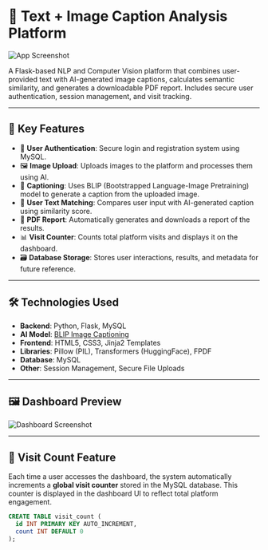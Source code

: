 # 🧠 Text + Image Caption Analysis Platform

![App Screenshot](static/banner.png) <!-- Replace with actual banner path if available -->

A Flask-based NLP and Computer Vision platform that combines user-provided text with AI-generated image captions, calculates semantic similarity, and generates a downloadable PDF report. Includes secure user authentication, session management, and visit tracking.

---

## 🚀 Key Features

- 🔐 **User Authentication**: Secure login and registration system using MySQL.
- 🖼️ **Image Upload**: Uploads images to the platform and processes them using AI.
- 📝 **Captioning**: Uses BLIP (Bootstrapped Language-Image Pretraining) model to generate a caption from the uploaded image.
- 💬 **User Text Matching**: Compares user input with AI-generated caption using similarity score.
- 📄 **PDF Report**: Automatically generates and downloads a report of the results.
- 📊 **Visit Counter**: Counts total platform visits and displays it on the dashboard.
- 🗃️ **Database Storage**: Stores user interactions, results, and metadata for future reference.

---

## 🛠️ Technologies Used

- **Backend**: Python, Flask, MySQL
- **AI Model**: [BLIP Image Captioning](https://huggingface.co/Salesforce/blip-image-captioning-base)
- **Frontend**: HTML5, CSS3, Jinja2 Templates
- **Libraries**: Pillow (PIL), Transformers (HuggingFace), FPDF
- **Database**: MySQL
- **Other**: Session Management, Secure File Uploads

---

## 🖼️ Dashboard Preview

![Dashboard Screenshot](static/uploads/sample_dashboard.png) <!-- Replace with actual screenshot if available -->

---

## 🔢 Visit Count Feature

Each time a user accesses the dashboard, the system automatically increments a **global visit counter** stored in the MySQL database. This counter is displayed in the dashboard UI to reflect total platform engagement.

```sql
CREATE TABLE visit_count (
  id INT PRIMARY KEY AUTO_INCREMENT,
  count INT DEFAULT 0
);
